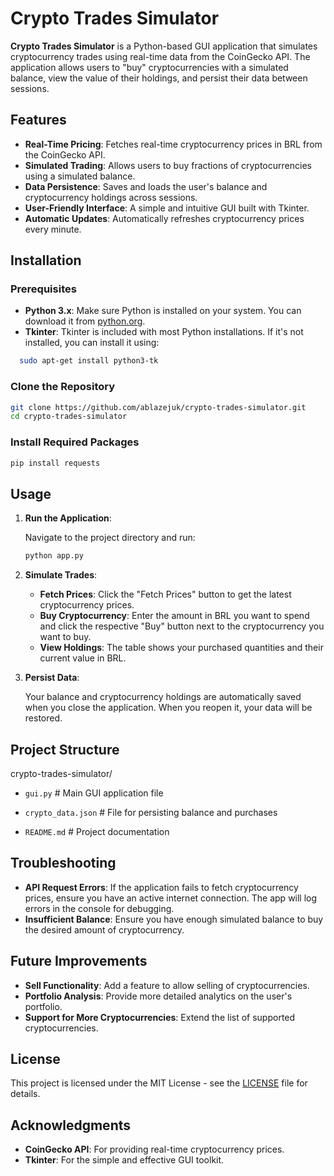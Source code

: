 # Crypto Trades Simulator

**Crypto Trades Simulator** is a Python-based GUI application that simulates cryptocurrency trades using real-time data from the CoinGecko API. The application allows users to "buy" cryptocurrencies with a simulated balance, view the value of their holdings, and persist their data between sessions.

## Features

- **Real-Time Pricing**: Fetches real-time cryptocurrency prices in BRL from the CoinGecko API.
- **Simulated Trading**: Allows users to buy fractions of cryptocurrencies using a simulated balance.
- **Data Persistence**: Saves and loads the user's balance and cryptocurrency holdings across sessions.
- **User-Friendly Interface**: A simple and intuitive GUI built with Tkinter.
- **Automatic Updates**: Automatically refreshes cryptocurrency prices every minute.

## Installation

### Prerequisites

- **Python 3.x**: Make sure Python is installed on your system. You can download it from [python.org](https://www.python.org/downloads/).
- **Tkinter**: Tkinter is included with most Python installations. If it's not installed, you can install it using:

```bash
  sudo apt-get install python3-tk
```

### Clone the Repository

```bash
git clone https://github.com/ablazejuk/crypto-trades-simulator.git
cd crypto-trades-simulator
```

### Install Required Packages

```bash
pip install requests
```

## Usage

1. **Run the Application**:

   Navigate to the project directory and run:

   ```bash
   python app.py
   ```

2. **Simulate Trades**:

   - **Fetch Prices**: Click the "Fetch Prices" button to get the latest cryptocurrency prices.
   - **Buy Cryptocurrency**: Enter the amount in BRL you want to spend and click the respective "Buy" button next to the cryptocurrency you want to buy.
   - **View Holdings**: The table shows your purchased quantities and their current value in BRL.

3. **Persist Data**:

   Your balance and cryptocurrency holdings are automatically saved when you close the application. When you reopen it, your data will be restored.

## Project Structure

crypto-trades-simulator/

- `gui.py`           # Main GUI application file

- `crypto_data.json` # File for persisting balance and purchases

- `README.md`        # Project documentation

## Troubleshooting

- **API Request Errors**: If the application fails to fetch cryptocurrency prices, ensure you have an active internet connection. The app will log errors in the console for debugging.
- **Insufficient Balance**: Ensure you have enough simulated balance to buy the desired amount of cryptocurrency.

## Future Improvements

- **Sell Functionality**: Add a feature to allow selling of cryptocurrencies.
- **Portfolio Analysis**: Provide more detailed analytics on the user's portfolio.
- **Support for More Cryptocurrencies**: Extend the list of supported cryptocurrencies.

## License

This project is licensed under the MIT License - see the [LICENSE](LICENSE) file for details.

## Acknowledgments

- **CoinGecko API**: For providing real-time cryptocurrency prices.
- **Tkinter**: For the simple and effective GUI toolkit.
